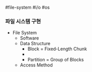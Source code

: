 #file-system #i/o #os 
### 파일 시스템 구현

* File System
	* Software
	* Data Structure
		* Block = Fixed-Length Chunk
		* 
		* Partition = Group of Blocks
	* Access Method